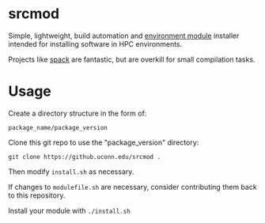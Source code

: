 # srcmod

Simple, lightweight, build automation and
[environment module](https://en.wikipedia.org/wiki/Environment_Modules_(software)) installer
intended for installing software in HPC environments.

Projects like [spack](/llnl/spack) are fantastic,
but are overkill for small compilation tasks.

# Usage

Create a directory structure in the form of:

    package_name/package_version

Clone this git repo to use the "package_version" directory:

	git clone https://github.uconn.edu/srcmod .

Then modify `install.sh` as necessary.

If changes to `modulefile.sh` are necessary,
consider contributing them back to this repository.

Install your module with `./install.sh`
